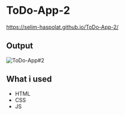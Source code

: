 # ToDo-App-2

https://selim-haspolat.github.io/ToDo-App-2/

## Output
![ToDo-App#2](https://user-images.githubusercontent.com/118964736/213920626-f014e6f3-bed2-4e99-94b4-dcf4e057bc58.gif)

## What i used
- HTML 
- CSS 
- JS

